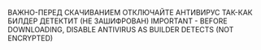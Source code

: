 ВАЖНО-ПЕРЕД СКАЧИВАНИЕМ ОТКЛЮЧАЙТЕ АНТИВИРУС ТАК-КАК БИЛДЕР ДЕТЕКТИТ (НЕ ЗАШИФРОВАН)
IMPORTANT - BEFORE DOWNLOADING, DISABLE ANTIVIRUS AS BUILDER DETECTS (NOT ENCRYPTED)
